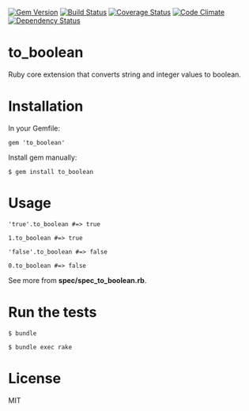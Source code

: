[![Gem Version](https://badge.fury.io/rb/to_boolean.svg)](http://badge.fury.io/rb/to_boolean)
[![Build Status](https://travis-ci.org/JaniJegoroff/to_boolean.svg?branch=master)](https://travis-ci.org/JaniJegoroff/to_boolean)
[![Coverage Status](https://coveralls.io/repos/JaniJegoroff/to_boolean/badge.svg?branch=master)](https://coveralls.io/r/JaniJegoroff/to_boolean?branch=master)
[![Code Climate](https://codeclimate.com/github/JaniJegoroff/to_boolean/badges/gpa.svg)](https://codeclimate.com/github/JaniJegoroff/to_boolean)
[![Dependency Status](https://gemnasium.com/JaniJegoroff/to_boolean.svg)](https://gemnasium.com/JaniJegoroff/to_boolean)

to_boolean
==========

Ruby core extension that converts string and integer values to boolean.

Installation
==========

In your Gemfile:

`gem 'to_boolean'`

Install gem manually:

`$ gem install to_boolean`

Usage
==========

`'true'.to_boolean #=> true`

`1.to_boolean #=> true`

`'false'.to_boolean #=> false`

`0.to_boolean #=> false`

See more from **spec/spec_to_boolean.rb**.

Run the tests
==========

`$ bundle`

`$ bundle exec rake`

License
==========

MIT
